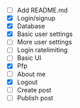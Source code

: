 - [ ] Add README.md
- [x] Login/signup
- [x] Database
- [x] Basic user settings
- [ ] More user settings
- [ ] Login ratelimiting
- [ ] Basic UI
- [x] Pfp
- [ ] About me
- [x] Logout
- [ ] Create post
- [ ] Publish post